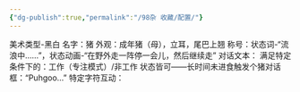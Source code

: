 ```yaml
---
{"dg-publish":true,"permalink":"/98杂 收藏/配置/"}
---
```


美术类型-黑白
名字：猪
外观：成年猪（母），立耳，尾巴上翘
称号：状态词-“流浪中……”，状态动画-“在野外走一阵停一会儿，然后继续走”
对话文本：
满足特定条件下的：工作（专注模式）/非工作 状态皆可——长时间未进食触发个猪对话框：“Puhgoo…”
特定字符互动：
